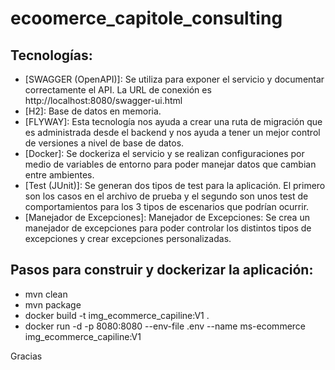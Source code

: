 # ecoomerce_capitole_consulting

## Tecnologías:


- [SWAGGER (OpenAPI)]: Se utiliza para exponer el servicio y documentar correctamente el API. La URL de conexión es http://localhost:8080/swagger-ui.html
- [H2]: Base de datos en memoria.
- [FLYWAY]: Esta tecnología nos ayuda a crear una ruta de migración que es administrada desde el backend y nos ayuda a tener un mejor control de versiones a nivel de base de datos.
- [Docker]: Se dockeriza el servicio y se realizan configuraciones por medio de variables de entorno para poder manejar datos que cambian entre ambientes.
- [Test (JUnit)]: Se generan dos tipos de test para la aplicación. El primero son los casos en el archivo de prueba y el segundo son unos test de comportamientos para los 3 tipos de escenarios que podrían ocurrir.
- [Manejador de Excepciones]: Manejador de Excepciones: Se crea un manejador de excepciones para poder controlar los distintos tipos de excepciones y crear excepciones personalizadas.


## Pasos para construir y dockerizar la aplicación:

- mvn clean
- mvn package
- docker build -t img_ecommerce_capiline:V1 .
- docker run -d -p 8080:8080 --env-file .env --name ms-ecommerce img_ecommerce_capiline:V1


Gracias 
